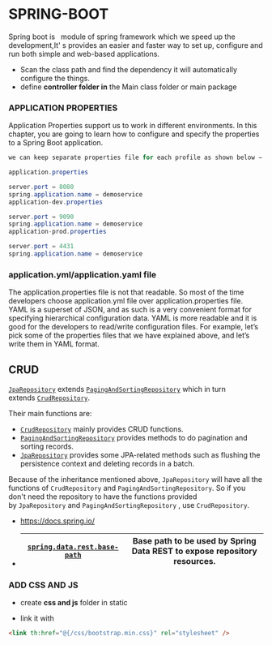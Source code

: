# SPRING-BOOT

Spring boot is   module of spring framework which we speed up the development,It' s provides an easier and faster way to set up, configure and run both simple and web-based  applications.

- Scan the class path and find  the dependency it will  automatically configure the things.
- define **controller folder in** the Main class folder or main package

### APPLICATION PROPERTIES

Application Properties support us to work in different environments. In this chapter, you are going to learn how to configure and specify the properties to a Spring Boot application.

```java
we can keep separate properties file for each profile as shown below −

application.properties

server.port = 8080
spring.application.name = demoservice
application-dev.properties

server.port = 9090
spring.application.name = demoservice
application-prod.properties

server.port = 4431
spring.application.name = demoservice
```

### application.yml/application.yaml file

The application.properties file is not that readable. So most of the time developers choose application.yml file over application.properties file. YAML is a superset of JSON, and as such is a very convenient format for specifying hierarchical configuration data. YAML is more readable and it is good for the developers to read/write configuration files. For example, let’s pick some of the properties files that we have explained above, and let’s write them in YAML format.

## CRUD

[`JpaRepository`](http://static.springsource.org/spring-data/data-jpa/docs/current/api/org/springframework/data/jpa/repository/JpaRepository.html) extends [`PagingAndSortingRepository`](http://static.springsource.org/spring-data/data-commons/docs/current/api/org/springframework/data/repository/PagingAndSortingRepository.html) which in turn extends [`CrudRepository`](http://static.springsource.org/spring-data/data-commons/docs/current/api/org/springframework/data/repository/CrudRepository.html).

Their main functions are:

- [`CrudRepository`](http://static.springsource.org/spring-data/data-commons/docs/current/api/org/springframework/data/repository/CrudRepository.html) mainly provides CRUD functions.
- [`PagingAndSortingRepository`](http://static.springsource.org/spring-data/data-commons/docs/current/api/org/springframework/data/repository/PagingAndSortingRepository.html) provides methods to do pagination and sorting records.
- [`JpaRepository`](http://static.springsource.org/spring-data/data-jpa/docs/current/api/org/springframework/data/jpa/repository/JpaRepository.html) provides some JPA-related methods such as flushing the persistence context and deleting records in a batch.

Because of the inheritance mentioned above, `JpaRepository` will have all the functions of `CrudRepository` and `PagingAndSortingRepository`. So if you don't need the repository to have the functions provided by `JpaRepository` and `PagingAndSortingRepository` , use `CrudRepository`.

- https://docs.spring.io/

- | [`spring.data.rest.base-path`](https://docs.spring.io/spring-boot/docs/current/reference/html/application-properties.html#application-properties.data.spring.data.rest.base-path) | Base path to be used by Spring Data REST to expose repository resources. |
  | --------------------------------------------------------------------------------------------------------------------------------------------------------------------------------- | ------------------------------------------------------------------------ |

### ADD CSS AND JS

- create **css and js** folder in static

- link it with

```html
<link th:href="@{/css/bootstrap.min.css}" rel="stylesheet" />
```
